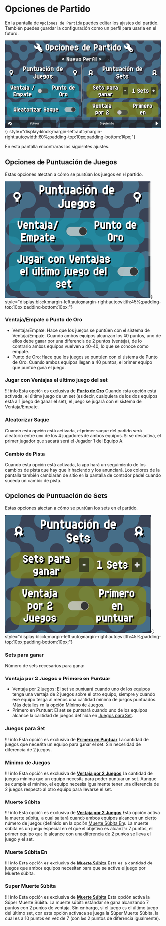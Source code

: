 # Opciones de Partido

En la pantalla de `Opciones de Partido` puedes editar los ajustes del partido. También puedes 
guardar la configuración como un perfil para usarla en el futuro.

![MatchSettings](../assets/matchsettings.png "MatchSettings"){: style="display:block;margin-left:auto;margin-right:auto;width:60%;padding-top:10px;padding-bottom:10px;"}

En esta pantalla encontrarás los siguientes ajustes.

## Opciones de Puntuación de Juegos

Estas opciones afectan a cómo se puntúan los juegos en el partido.

![GameScoring](../assets/gamescoring.png "GameScoring"){: style="display:block;margin-left:auto;margin-right:auto;width:45%;padding-top:10px;padding-bottom:10px;"}

### Ventaja/Empate o Punto de Oro

- Ventaja/Empate: Hace que los juegos se puntúen con el sistema de Ventaja/Empate. Cuando ambos equipos alcanzan los 40 puntos, uno de ellos debe ganar por una diferencia de 2 puntos (ventaja), de lo contrario ambos equipos vuelven a 40-40, lo que se conoce como empate.
- Punto de Oro: Hace que los juegos se puntúen con el sistema de Punto de Oro. Cuando ambos equipos llegan a 40 puntos, el primer equipo que puntúe gana el juego.

### Jugar con Ventajas el último juego del set

!!! info
    Esta opción es exclusiva de [**Punto de Oro**](./match.md#ventajaempate-o-punto-de-oro)
Cuando esta opción está activada, el último juego de un set (es decir, cualquiera de los dos equipos está a 1 juego de ganar el set), el juego se jugará con el sistema de Ventaja/Empate.

### Aleatorizar Saque

Cuando esta opción está activada, el primer saque del partido será aleatorio entre uno de los 4 jugadores de ambos equipos. Si se desactiva, el primer jugador que sacará será el Jugador 1 del Equipo A.

### Cambio de Pista

Cuando esta opción está activada, la app hará un seguimiento de los cambios de pista que hay que ir haciendo y los anunciará. Los colores de la pantalla también cambiarán de sitio en la pantalla de contador pádel cuando suceda un cambio de pista.

## Opciones de Puntuación de Sets

Estas opciones afectan a cómo se puntúan los sets en el partido.

![SetScoring](../assets/setscoring.png "SetScoring"){: style="display:block;margin-left:auto;margin-right:auto;width:45%;padding-top:10px;padding-bottom:10px;"}

### Sets para ganar

Número de sets necesarios para ganar

### Ventaja por 2 Juegos o Primero en Puntuar

- Ventaja por 2 juegos: El set se puntuará cuando uno de los equipos tenga una ventaja de 2 juegos sobre el otro equipo, siempre
 y cuando ese equipo tenga al menos una cantidad mínima de juegos puntuados. Más detalles en la opción [Mínimo de Juegos](./match.md#mínimo-de-juegos).
- Primero en Puntuar: El set se puntuará cuando uno de los equipos alcance la cantidad de juegos definida en [Juegos para Set](./match.md#juegos-para-set).

### Juegos para Set

!!! info
    Esta opción es exclusiva de [**Primero en Puntuar**](./match.md#ventaja-por-2-juegos-o-primero-en-puntuar)
La cantidad de juegos que necesita un equipo para ganar el set. Sin necesidad de diferencia de 2 juegos.

### Mínimo de Juegos

!!! info
    Esta opción es exclusiva de [**Ventaja por 2 Juegos**](./match.md#ventaja-por-2-juegos-o-primero-en-puntuar)
La cantidad de juegos mínima que un equipo necesita para poder puntuar un set. Aunque se cumpla el mínimo, el equipo necesita igualmente tener una diferencia de 2 juegos respecto al otro equipo para llevarse el set.

### Muerte Súbita

!!! info
    Esta opción es exclusiva de [**Ventaja por 2 Juegos**](./match.md#ventaja-por-2-juegos-o-primero-en-puntuar)
Esta opción activa la muerte súbita, la cual saltará cuando ambos equipos alcancen un cierto número de juegos (definido en la opción [Muerte Súbita En](./match#muerte-súbita-en)). La muerte súbita es un juego especial en el que el objetivo es alcanzar 7 puntos, el primer equipo que lo alcance con una diferencia de 2 puntos se lleva el juego y el set.

### Muerte Súbita En

!!! info
    Esta opción es exclusiva de [**Muerte Súbita**](./match.md#muerte-súbita)
Esta es la cantidad de juegos que ambos equipos necesitan para que se active el juego por Muerte súbita.

### Super Muerte Súbita

!!! info
    Esta opción es exclusiva de [**Muerte Súbita**](./match.md#muerte-súbita)
Esta opción activa la Súper Muerte Súbita. La muerte súbita estándar se gana alcanzando 7 puntos con 2 puntos de ventaja. Sin embargo, si el juego es el último juego del último set, con esta opción activada se juega la Súper Muerte Súbita, la cual es a 10 puntos en vez de 7 (con los 2 puntos de diferencia igualmente).
